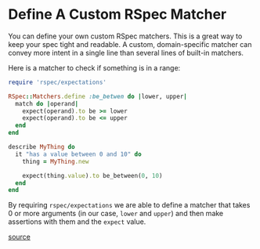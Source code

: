 # Define A Custom RSpec Matcher

You can define your own custom RSpec matchers. This is a great way to keep
your spec tight and readable. A custom, domain-specific matcher can convey
more intent in a single line than several lines of built-in matchers.

Here is a matcher to check if something is in a range:

```ruby
require 'rspec/expectations'

RSpec::Matchers.define :be_betwen do |lower, upper|
  match do |operand|
    expect(operand).to be >= lower
    expect(operand).to be <= upper
  end
end

describe MyThing do
  it "has a value between 0 and 10" do
    thing = MyThing.new

    expect(thing.value).to be_between(0, 10)
  end
end
```

By requiring `rspec/expectations` we are able to define a matcher that takes
0 or more arguments (in our case, `lower` and `upper`) and then make
assertions with them and the `expect` value.

[source](https://relishapp.com/rspec/rspec-expectations/v/2-4/docs/custom-matchers/define-matcher)
